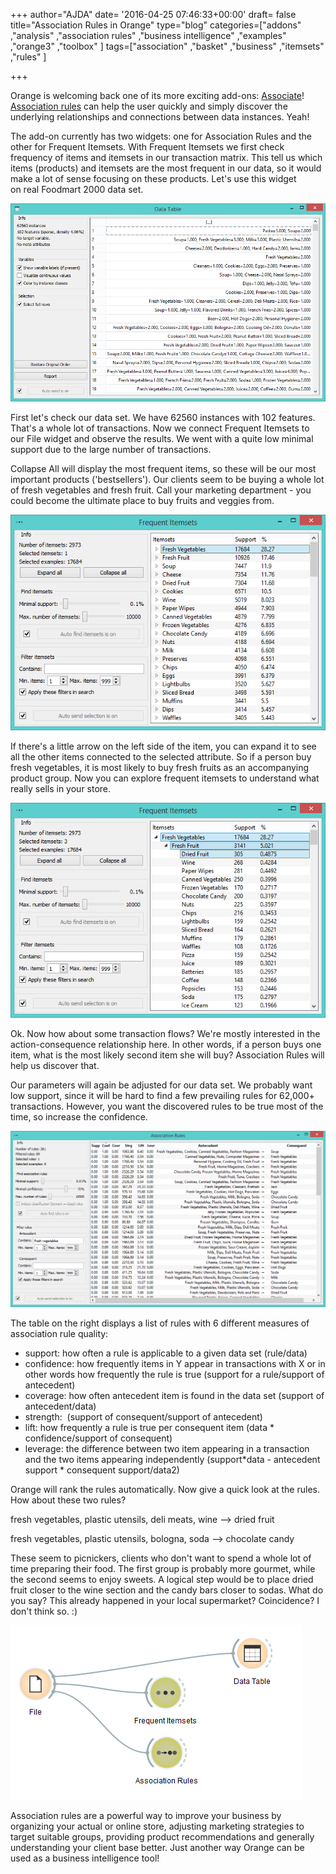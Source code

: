 +++
author="AJDA"
date= '2016-04-25 07:46:33+00:00'
draft= false
title="Association Rules in Orange"
type="blog"
categories=["addons" ,"analysis" ,"association rules" ,"business intelligence" ,"examples"  ,"orange3" ,"toolbox" ]
tags=["association" ,"basket" ,"business" ,"itemsets" ,"rules" ]

+++

Orange is welcoming back one of its more exciting add-ons: [Associate](https://pypi.python.org/pypi/Orange3-Associate)! [Association rules](https://en.wikipedia.org/wiki/Association_rule_learning) can help the user quickly and simply discover the underlying relationships and connections between data instances. Yeah!

The add-on currently has two widgets: one for Association Rules and the other for Frequent Itemsets. With Frequent Itemsets we first check frequency of items and itemsets in our transaction matrix. This tell us which items (products) and itemsets are the most frequent in our data, so it would make a lot of sense focusing on these products. Let's use this widget on real Foodmart 2000 data set.

![](/images/2016/04/blog5-1.png)

First let's check our data set. We have 62560 instances with 102 features. That's a whole lot of transactions. Now we connect Frequent Itemsets to our File widget and observe the results. We went with a quite low minimal support due to the large number of transactions.

Collapse All will display the most frequent items, so these will be our most important products ('bestsellers'). Our clients seem to be buying a whole lot of fresh vegetables and fresh fruit. Call your marketing department - you could become the ultimate place to buy fruits and veggies from.

![](/images/2016/04/blog2-1.png)

If there's a little arrow on the left side of the item, you can expand it to see all the other items connected to the selected attribute. So if a person buy fresh vegetables, it is most likely to buy fresh fruits as an accompanying product group. Now you can explore frequent itemsets to understand what really sells in your store.

![](/images/2016/04/blog3-1.png)

Ok. Now how about some transaction flows? We're mostly interested in the action-consequence relationship here. In other words, if a person buys one item, what is the most likely second item she will buy? Association Rules will help us discover that.

Our parameters will again be adjusted for our data set. We probably want low support, since it will be hard to find a few prevailing rules for 62,000+ transactions. However, you want the discovered rules to be true most of the time, so increase the confidence.

![](/images/2016/04/blog1.png)

The table on the right displays a list of rules with 6 different measures of association rule quality:


* support: how often a rule is applicable to a given data set (rule/data)
* confidence: how frequently items in Y appear in transactions with X or in other words how frequently the rule is true (support for a rule/support of antecedent)
* coverage: how often antecedent item is found in the data set (support of antecedent/data)
* strength:  (support of consequent/support of antecedent)
* lift: how frequently a rule is true per consequent item (data * confidence/support of consequent)
* leverage: the difference between two item appearing in a transaction and the two items appearing independently (support*data - antecedent support * consequent support/data2)


Orange will rank the rules automatically. Now give a quick look at the rules. How about these two rules?


fresh vegetables, plastic utensils, deli meats, wine --> dried fruit

fresh vegetables, plastic utensils, bologna, soda --> chocolate candy


These seem to picnickers, clients who don't want to spend a whole lot of time preparing their food. The first group is probably more gourmet, while the second seems to enjoy sweets. A logical step would be to place dried fruit closer to the wine section and the candy bars closer to sodas. What do you say? This already happened in your local supermarket? Coincidence? I don't think so. :)

![](/images/2016/04/blog6.png)

Association rules are a powerful way to improve your business by organizing your actual or online store, adjusting marketing strategies to target suitable groups, providing product recommendations and generally understanding your client base better. Just another way Orange can be used as a business intelligence tool!

